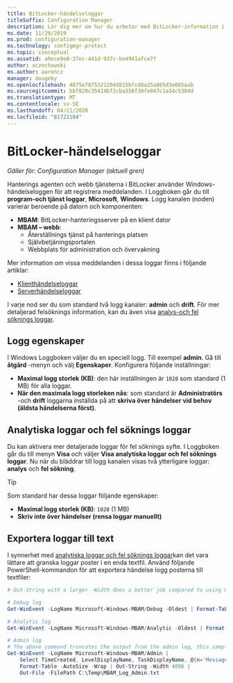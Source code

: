 ```yaml
---
title: BitLocker-händelseloggar
titleSuffix: Configuration Manager
description: Lär dig mer om hur du arbetar med BitLocker-information i Windows-händelseloggen för att felsöka problem
ms.date: 11/29/2019
ms.prod: configuration-manager
ms.technology: configmgr-protect
ms.topic: conceptual
ms.assetid: a9ece9e8-37ec-441d-937c-be4941afce7f
author: aczechowski
ms.author: aaroncz
manager: dougeby
ms.openlocfilehash: 4875e7875321294d815bfcd8a25a805d3e085aab
ms.sourcegitcommit: bbf820c35414bf2cba356f30fe047c1a34c5384d
ms.translationtype: MT
ms.contentlocale: sv-SE
ms.lasthandoff: 04/21/2020
ms.locfileid: "81722104"
---
```

# <a name="bitlocker-event-logs"></a>BitLocker-händelseloggar

*Gäller för: Configuration Manager (aktuell gren)*

Hanterings agenten och webb tjänsterna i BitLocker använder Windows-händelseloggen för att registrera meddelanden. I Loggboken går du till **program-och tjänst loggar**, **Microsoft**, **Windows**. Logg kanalen (noden) varierar beroende på datorn och komponenten:

- **MBAM**: BitLocker-hanteringsserver på en klient dator
- **MBAM – webb**:
  - Återställnings tjänst på hanterings platsen
  - Självbetjäningsportalen
  - Webbplats för administration och övervakning

Mer information om vissa meddelanden i dessa loggar finns i följande artiklar:

- [Klienthändelseloggar](client-event-logs.md)
- [Serverhändelseloggar](server-event-logs.md)

I varje nod ser du som standard två logg kanaler: **admin** och **drift**. För mer detaljerad felsöknings information, kan du även visa [analys-och fel söknings loggar](#bkmk_debug).

## <a name="log-properties"></a>Logg egenskaper

I Windows Loggboken väljer du en speciell logg. Till exempel **admin**. Gå till **åtgärd** -menyn och välj **Egenskaper**. Konfigurera följande inställningar:

- **Maximal logg storlek (KB)**: den här inställningen är `1028` som standard (1 MB) för alla loggar.
- **När den maximala logg storleken nås**: som standard är **Administratörs** -och **drift** loggarna inställda på att **skriva över händelser vid behov (äldsta händelserna först)**.

## <a name="analytic-and-debug-logs"></a><a name="bkmk_debug"></a>Analytiska loggar och fel söknings loggar

Du kan aktivera mer detaljerade loggar för fel söknings syfte. I Loggboken går du till menyn **Visa** och väljer **Visa analytiska loggar och fel söknings loggar**. Nu när du bläddrar till logg kanalen visas två ytterligare loggar: **analys** och **fel sökning**.

> [!TIP]
> Som standard har dessa loggar följande egenskaper:
>
> - **Maximal logg storlek (KB)**: `1028` (1 MB)
> - **Skriv inte över händelser (rensa loggar manuellt)**

## <a name="export-logs-to-text"></a>Exportera loggar till text

I synnerhet med [analytiska loggar och fel söknings loggar](#bkmk_debug)kan det vara lättare att granska loggar poster i en enda textfil. Använd följande PowerShell-kommandon för att exportera händelse logg posterna till textfiler:

``` PowerShell
# Out-String with a larger -Width does a better job compared to using Out-File with -Width. -Oldest is only required with debug/analytic logs.

# Debug log
Get-WinEvent -LogName Microsoft-Windows-MBAM/Debug -Oldest | Format-Table -AutoSize | Out-String -Width 4096 | Out-File C:\Temp\MBAM_Log_Debug.txt

# Analytic log
Get-WinEvent -LogName Microsoft-Windows-MBAM/Analytic -Oldest | Format-Table -AutoSize | Out-String -Width 4096 | Out-File C:\Temp\MBAM_Log_Analytic.txt

# Admin log
# The above command truncates the output from the admin log, this sample reformats the strings
Get-WinEvent -LogName Microsoft-Windows-MBAM/Admin |
    Select TimeCreated, LevelDisplayName, TaskDisplayName, @{n='Message';e={$_.Message.trim()}} |
    Format-Table -AutoSize -Wrap | Out-String -Width 4096 |
    Out-File -FilePath C:\Temp\MBAM_Log_Admin.txt
```
